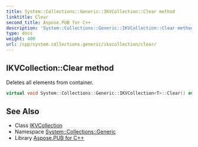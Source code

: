 ```yaml
---
title: System::Collections::Generic::IKVCollection::Clear method
linktitle: Clear
second_title: Aspose.PUB for C++
description: 'System::Collections::Generic::IKVCollection::Clear method. Deletes all elements from container in C++.'
type: docs
weight: 400
url: /cpp/system.collections.generic/ikvcollection/clear/
---
```

## IKVCollection::Clear method


Deletes all elements from container.

```cpp
virtual void System::Collections::Generic::IKVCollection<T>::Clear() override
```

## See Also

* Class [IKVCollection](../)
* Namespace [System::Collections::Generic](../../)
* Library [Aspose.PUB for C++](../../../)

